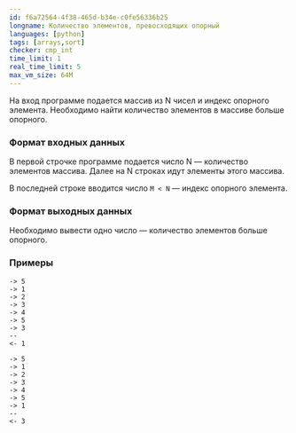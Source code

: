 ```yaml
---
id: f6a72564-4f38-465d-b34e-c0fe56336b25
longname: Количество элементов, превосходящих опорный
languages: [python]
tags: [arrays,sort]
checker: cmp_int
time_limit: 1
real_time_limit: 5
max_vm_size: 64M
---
```


На вход программе подается массив из N чисел и индекс опорного элемента. Необходимо найти количество элементов в массиве больше опорного.

### Формат входных данных

В первой строчке программе подается число N — количество элементов массива. Далее на N строках идут элементы этого массива.

В последней строке вводится число `M < N` — индекс опорного элемента.

### Формат выходных данных

Необходимо вывести одно число — количество элементов больше опорного.

### Примеры

```
-> 5
-> 1
-> 2
-> 3
-> 4
-> 5
-> 3
--
<- 1
```

```
-> 5
-> 1
-> 2
-> 3
-> 4
-> 5
-> 1
--
<- 3
```
